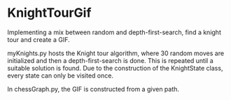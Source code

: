 # KnightTourGif
Implementing a mix between random and depth-first-search, find a knight tour and create a GIF.

myKnights.py hosts the Knight tour algorithm, where 30 random moves are initialized and then a depth-first-search is done.
This is repeated until a suitable solution is found. Due to the construction of the KnightState class, every state can only be visited once.

In chessGraph.py, the GIF is constructed from a given path.
